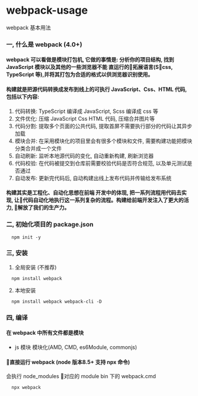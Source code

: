 # webpack-usage
webpack 基本用法

### 一, 什么是 webpack (4.0+)
#### webpack 可以看做是模块打包机, 它做的事情是: 分析你的项目结构, 找到 JavaScript 模块以及其他的一些浏览器不能 直运行的拓展语言(Scss, TypeScript 等),并将其打包为合适的格式以供浏览器识别使用。
#### 构建就是把源代码转换成发布到线上的可执行 JavaScript、Css、HTML 代码, 包括以下内容:
1. 代码转换: TypeScript 编译成 JavaScript, Scss 编译成 css 等
2. 文件优化: 压缩 JavaScript Css HTML 代码, 压缩合并图片等
3. 代码分割: 提取多个页面的公共代码, 提取首屏不需要执行部分的代码让其异步加载
4. 模块合并: 在采用模块化的项目里会有很多个模块和文件, 需要构建功能把模块分类合并成一个文件
5. 自动刷新: 监听本地源代码的变化, 自动重新构建, 刷新浏览器
6. 代码校验: 在代码被提交到仓库前需要校验代码是否符合规范, 以及单元测试是否通过
7. 自动发布: 更新完代码后, 自动构建出线上发布代码并传输给发布系统
  
#### 构建其实是工程化、自动化思想在前端 开发中的体现, 把一系列流程用代码去实现, 让代码自动化地执行这一系列复杂的流程。构建给前端开发注入了更大的活力, 解放了我们的生产力。
  
### 二, 初始化项目的 package.json
```
  npm init -y
```
### 三, 安装
1. 全局安装 (不推荐)
```
  npm install webpack
```

2. 本地安装
```
  npm install webpack webpack-cli -D
```

### 四, 编译

#### 在 webpack 中所有文件都是模块
- js 模块  模块化(AMD, CMD, es6Module, commonjs)

#### 直接运行 webpack (node 版本8.5+ 支持 npx 命令)
会执行 node_modules 对应的 module bin 下的 webpack.cmd 
```
  npx webpack
```

#### 